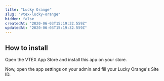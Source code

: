 ```yaml
---
title: "Lucky Orange"
slug: "vtex-lucky-orange"
hidden: false
createdAt: "2020-06-03T15:19:32.559Z"
updatedAt: "2020-06-03T15:19:32.559Z"
---
```


## How to install

Open the VTEX App Store and install this app on your store.

Now, open the app settings on your admin and fill your Lucky Orange's Site ID.

